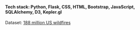 #### Tech stack: Python, Flask, CSS, HTML, Bootstrap, JavaScript, SQLAlchemy, D3, Kepler.gl

Dataset: [188 million US wildfires](https://www.kaggle.com/rtatman/188-million-us-wildfires/)
